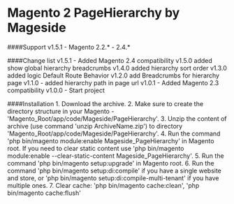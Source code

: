 Magento 2 PageHierarchy by Mageside
===========================

####Support
    v1.5.1 - Magento 2.2.* - 2.4.*

####Change list
    v1.5.1 - Added Magento 2.4 compatibility
    v1.5.0  added show global hierarchy breadcrumbs 
    v1.4.0  added hierarchy sort order 
    v1.3.0  added logic Default Route Behavior
    v1.2.0  add Breadcrumbs for hierarchy page
    v1.1.0 - added hierarchy path in page url
    v1.0.1 - Added Magento 2.3 compatibility
    v1.0.0 - Start project

####Installation
    1. Download the archive.
    2. Make sure to create the directory structure in your Magento - 'Magento_Root/app/code/Mageside/PageHierarchy'.
    3. Unzip the content of archive (use command 'unzip ArchiveName.zip') 
       to directory 'Magento_Root/app/code/Mageside/PageHierarchy'.
    4. Run the command 'php bin/magento module:enable Mageside_PageHierarchy' in Magento root.
       If you need to clear static content use 'php bin/magento module:enable --clear-static-content Mageside_PageHierarchy'.
    5. Run the command 'php bin/magento setup:upgrade' in Magento root.
    6. Run the command 'php bin/magento setup:di:compile' if you have a single website and store, 
       or 'php bin/magento setup:di:compile-multi-tenant' if you have multiple ones.
    7. Clear cache: 'php bin/magento cache:clean', 'php bin/magento cache:flush'
